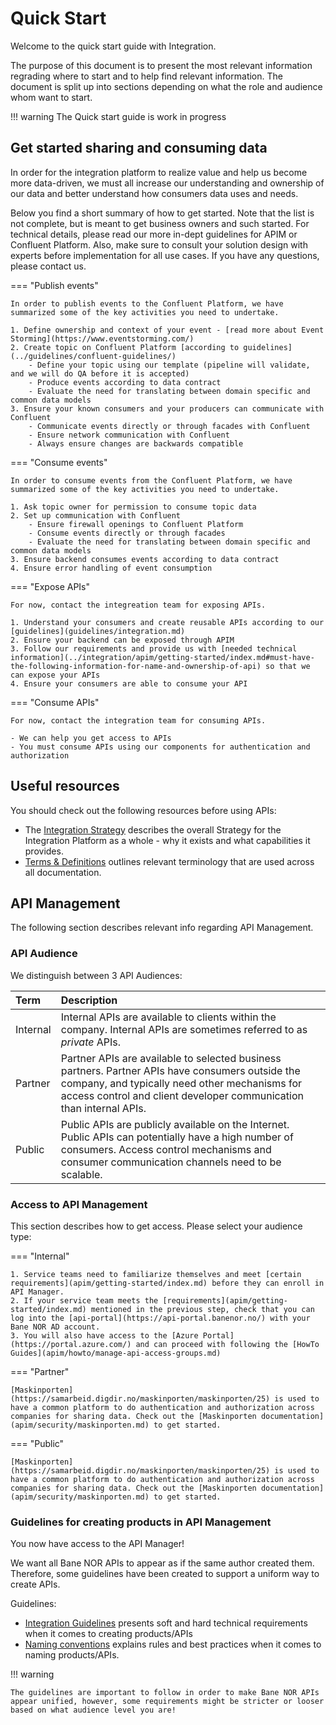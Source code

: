 # Quick Start

Welcome to the quick start guide with Integration.

The purpose of this document is to present the most relevant information regrading where to start and to help find relevant information. The document is split up into sections depending on what  the role and audience whom want to start.

!!! warning
    The Quick start guide is work in progress

## Get started sharing and consuming data

In order for the integration platform to realize value and help us become more data-driven, we must all increase our understanding and ownership of our data and better understand how consumers data uses and needs. 

Below you find a short summary of how to get started. Note that the list is not complete, but is meant to get business owners and such started. For technical details, please read our more in-dept guidelines for APIM or Confluent Platform. Also, make sure to consult your solution design with experts before implementation for all use cases. If you have any questions, please contact us.

=== "Publish events"

    In order to publish events to the Confluent Platform, we have summarized some of the key activities you need to undertake.

    1. Define ownership and context of your event - [read more about Event Storming](https://www.eventstorming.com/)
    2. Create topic on Confluent Platform [according to guidelines](../guidelines/confluent-guidelines/)
        - Define your topic using our template (pipeline will validate, and we will do QA before it is accepted)
        - Produce events according to data contract 
        - Evaluate the need for translating between domain specific and common data models
    3. Ensure your known consumers and your producers can communicate with Confluent
        - Communicate events directly or through facades with Confluent
        - Ensure network communication with Confluent
        - Always ensure changes are backwards compatible

=== "Consume events"
    
    In order to consume events from the Confluent Platform, we have summarized some of the key activities you need to undertake.

    1. Ask topic owner for permission to consume topic data
    2. Set up communication with Confluent
        - Ensure firewall openings to Confluent Platform
        - Consume events directly or through facades
        - Evaluate the need for translating between domain specific and common data models
    3. Ensure backend consumes events according to data contract
    4. Ensure error handling of event consumption

=== "Expose APIs"

    For now, contact the integreation team for exposing APIs. 

    1. Understand your consumers and create reusable APIs according to our [guidelines](guidelines/integration.md)
    2. Ensure your backend can be exposed through APIM
    3. Follow our requirements and provide us with [needed technical information](../integration/apim/getting-started/index.md#must-have-the-following-information-for-name-and-ownership-of-api) so that we can expose your APIs
    4. Ensure your consumers are able to consume your API

=== "Consume APIs"

    For now, contact the integration team for consuming APIs.

    - We can help you get access to APIs
    - You must consume APIs using our components for authentication and authorization

## Useful resources

You should check out the following resources before using APIs:

- The [Integration Strategy](strategy.md) describes the overall Strategy for the Integration Platform as a whole - why it exists and what capabilities it provides.
- [Terms & Definitions](terms-and-definitions.md) outlines relevant terminology that are used across all documentation.

## API Management

The following section describes relevant info regarding API Management.

### API Audience

We distinguish between 3 API Audiences:

| Term | Description |
| :--- | :--- |
| Internal | Internal APIs are available to clients within the company. Internal APIs are sometimes referred to as _private_ APIs. |
| Partner | Partner APIs are available to selected business partners. Partner APIs have consumers outside the company, and typically need other mechanisms for access control and client developer communication than internal APIs.  |
| Public | Public APIs are publicly available on the Internet. Public APIs can potentially have a high number of consumers. Access control mechanisms and consumer communication channels need to be scalable. |

### Access to API Management

This section describes how to get access. Please select your audience type:

=== "Internal"

    1. Service teams need to familiarize themselves and meet [certain requirements](apim/getting-started/index.md) before they can enroll in API Manager.
    2. If your service team meets the [requirements](apim/getting-started/index.md) mentioned in the previous step, check that you can log into the [api-portal](https://api-portal.banenor.no/) with your Bane NOR AD account.
    3. You will also have access to the [Azure Portal](https://portal.azure.com/) and can proceed with following the [HowTo Guides](apim/howto/manage-api-access-groups.md)

=== "Partner"

    [Maskinporten](https://samarbeid.digdir.no/maskinporten/maskinporten/25) is used to have a common platform to do authentication and authorization across companies for sharing data. Check out the [Maskinporten documentation](apim/security/maskinporten.md) to get started.

=== "Public"

    [Maskinporten](https://samarbeid.digdir.no/maskinporten/maskinporten/25) is used to have a common platform to do authentication and authorization across companies for sharing data. Check out the [Maskinporten documentation](apim/security/maskinporten.md) to get started.

### Guidelines for creating products in API Management

You now have access to the API Manager!

We want all Bane NOR APIs to appear as if the same author created them. Therefore, some guidelines have been created to support a uniform way to create APIs.

Guidelines:

- [Integration Guidelines](guidelines/integration.md) presents soft and hard technical requirements when it comes to creating products/APIs
- [Naming conventions](guidelines/naming.md) explains rules and best practices when it comes to naming products/APIs.
<!-- - TODO: Add to list: [Event Modeling](TODO: Page not ready yet, add reference later) --->

!!! warning

    The guidelines are important to follow in order to make Bane NOR APIs appear unified, however, some requirements might be stricter or looser based on what audience level you are!
